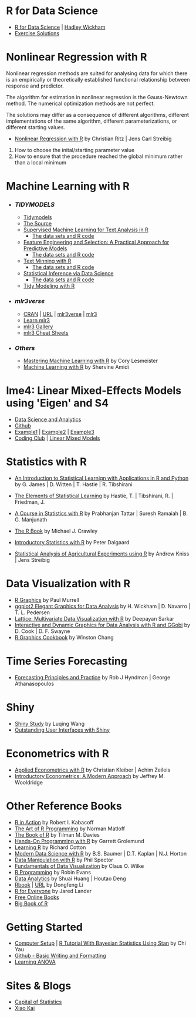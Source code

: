 # R for Data Science
  - [R for Data Science](https://r4ds.had.co.nz/index.html) | [Hadley Wickham](https://hadley.nz/index.html)
  - [Exercise Solutions](https://jrnold.github.io/r4ds-exercise-solutions/)

# Nonlinear Regression with R
Nonlinear regression methods are suited for analysing data for which there is an empirically or theoretically established functional relationship between response and predictor.

The algorithm for estimation in nonlinear regression is the Gauss-Newtown method. The numerical optimization methods are not perfect. 

The solutions may differ as a consequence of different algorithms, different implementations of the same algorithm, different parameterizations, or different starting values. 

  - [Nonlinear Regression with R](https://link.springer.com/book/10.1007/978-0-387-09616-2) by Christian Ritz | Jens Carl Streibig
1. How to choose the inital/starting parameter value
2. How to ensure that the procedure reached the global minimum rather than a local minimum

# Machine Learning with R

- ### *TIDYMODELS*
  - [Tidymodels](https://www.tidymodels.org)
  - [The Source](https://github.com/tidymodels/TMwR)
  - [Supervised Machine Learning for Text Analysis in R](https://smltar.com/)
    - [The data sets and R code](https://github.com/EmilHvitfeldt/smltar)
  - [Feature Engineering and Selection: A Practical Approach for Predictive Models](https://bookdown.org/max/FES/)
    - [The data sets and R code](https://github.com/topepo/FES)
  - [Text Minning with R](https://www.tidytextmining.com/)
    - [The data sets and R code](https://github.com/dgrtwo/tidy-text-mining)
  - [Statistical Inference via Data Science](https://moderndive.com/)
    - [The data sets and R code](https://github.com/moderndive/ModernDive_book)
  - [Tidy Modeling with R](https://www.tmwr.org/)

- ### *mlr3verse*
  - [CRAN](https://cran.r-project.org/web/packages/mlr3verse/index.html) | [URL](https://mlr3verse.mlr-org.com/) | [mlr3verse](https://github.com/mlr-org/mlr3verse) | [mlr3](https://github.com/mlr-org/mlr3book)
  - [Learn mlr3](https://mlr3book.mlr-org.com/)
  - [mlr3 Gallery](https://mlr3gallery.mlr-org.com/)
  - [mlr3 Cheat Sheets](https://github.com/mlr-org/mlr3cheatsheets)

- ### *Others* 
  - [Mastering Machine Learning with R](https://github.com/PacktPublishing/Mastering-Machine-Learning-with-R-Third-Edition) by Cory Lesmeister
  - [Machine Learning with R](https://www.mit.edu/~amidi/teaching/modeling/) by Shervine Amidi

# lme4: Linear Mixed-Effects Models using 'Eigen' and S4
  - [Data Science and Analytics](http://bayes.acs.unt.edu:8083/BayesContent/class/Jon/R_SC/) 
  - [Github](https://github.com/jknowles/MultilevelModelTutorialsR)
  - [Example1](https://it.unt.edu/sites/default/files/linearmixedmodels_jds_dec2010.pdf) | [Example2](https://rstudio-pubs-static.s3.amazonaws.com/63556_e35cc7e2dfb54a5bb551f3fa4b3ec4ae.html) | [Example3](https://stats.stackexchange.com/questions/13166/rs-lmer-cheat-sheet)
  - [Coding Club](https://ourcodingclub.github.io/tutorials.html) | [Linear Mixed Models](https://github.com/ourcodingclub/CC-Linear-mixed-models)
  
# Statistics with R

  - [An Introduction to Statistical Learnign with Applications in R and Python](https://www.statlearning.com/) by G. James | D. Witten | T. Hastie | R. Tibshirani
  - [The Elements of Statistical Learning](https://hastie.su.domains/ElemStatLearn/) by Hastie, T. | Tibshirani, R. | Friedman, J. 
  - [A Course in Statistics with R](https://www.wiley.com/en-us/A+Course+in+Statistics+with+R-p-9781119152729) by Prabhanjan Tattar | Suresh Ramaiah | B. G. Manjunath
  - [The R Book](https://www.cs.upc.edu/~robert/teaching/estadistica/TheRBook.pdf) by Michael J. Crawley
  
  - [Introductory Statistics with R](https://www.cin.ufpe.br/~maod/ESAP/R/Introductory-Statistics-With-R-2nd-Edition.pdf) by Peter Dalgaard
  - [Statistical Analysis of Agricultural Experiments using R](https://rstats4ag.org/) by Andrew Kniss | Jens Streibig
  
# Data Visualization with R

- [R Graphics](https://usa1lib.org/book/600913/34aec1) by Paul Murrell
- [ggplot2 Elegant Graphics for Data Analysis](https://ggplot2-book.org/) by H. Wickham | D. Navarro | T. L. Pedersen 
- [Lattice: Multivariate Data Visualization with R](https://usa1lib.org/book/1240019/03a5c5) by Deepayan Sarkar
- [Interactive and Dynamic Graphics for Data Analysis with R and GGobi](https://usa1lib.org/book/672479/5651bf) by D. Cook | D. F. Swayne
- [R Graphics Cookbook](https://r-graphics.org/) by Winston Chang

# Time Series Forecasting

- [Forecasting Principles and Practice](https://otexts.com/fpp3/index.html) by Rob J Hyndman | George Athanasopoulos

# Shiny
- [Shiny Study](https://github.com/wangluqing/Shiny_Study_Project) by Luqing Wang
- [Outstanding User Interfaces with Shiny](https://github.com/DivadNojnarg/outstanding-shiny-ui)

# Econometrics with R

- [Applied Econometrics with R](https://link.springer.com/book/10.1007/978-0-387-77318-6?&utm_medium=display&utm_source=criteo&utm_campaign=CONR_BOOKS_ECOM_US_PHSS_ALWYS_SL&utm_content=us_banner_29012020) by Christian Kleiber | Achim Zeileis
- [Introductory Econometrics: A Modern Approach](https://www.amazon.com/Introductory-Econometrics-Modern-Approach-MindTap-dp-1337558869/dp/1337558869/ref=dp_ob_title_bk) by Jeffrey M. Wooldridge

# Other Reference Books

- [R in Action](https://www.manning.com/books/r-in-action-third-edition#toc) by Robert I. Kabacoff
- [The Art of R Programming](https://diytranscriptomics.com/Reading/files/The%20Art%20of%20R%20Programming.pdf) by Norman Matloff
- [The Book of R](https://web.itu.edu.tr/~tokerem/The_Book_of_R.pdf) by Tilman M. Davies
- [Hands-On Programming with R](https://web.itu.edu.tr/~tokerem/Hands-On_R.pdf) by Garrett Grolemund
- [Learning R](https://web.itu.edu.tr/~tokerem/Learning_R.pdf) by Richard Cotton
- [Modern Data Science with R](https://mdsr-book.github.io/mdsr2e/) by B.S. Baumer | D.T. Kaplan | N.J. Horton
- [Data Manipulation with R](https://www.amazon.com/Data-Manipulation-R-Use/dp/0387747303) by Phil Spector
- [Fundamentals of Data Visualization](https://clauswilke.com/dataviz/) by Claus O. Wilke
- [R Programming](https://www.stats.ox.ac.uk/~evans/Rprog/LectureNotes.pdf) by Robin Evans
- [Data Analytics](https://dataanalyticsbook.info/) by Shuai Huang | Houtao Deng
- [Rbook](https://www.math.pku.edu.cn/teachers/lidf/docs/Rbook/html/_Rbook/index.html) | [URL](https://www.math.pku.edu.cn/teachers/lidf/) by Dongfeng Li
- [R for Everyone](https://www.jaredlander.com/r-for-everyone/) by Jared Lander
- [Free Online Books](https://bookdown.org/) 
- [Big Book of R](https://www.bigbookofr.com/)
  
# Getting Started

- [Computer Setup](https://palderman.github.io/DataSciAg/computer-setup/) | [R Tutorial With Bayesian Statistics Using Stan](http://www.r-tutor.com/content/r-tutorial-ebook) by Chi Yau
- [Github - Basic Writing and Formatting](https://docs.github.com/en/get-started/writing-on-github/getting-started-with-writing-and-formatting-on-github/basic-writing-and-formatting-syntax)
- [Learning ANOVA](https://personality-project.org/r/r.guide.html#anova)

# Sites & Blogs
- [Capital of Statistics](https://cosx.org/books/)
- [Xiao Kai](https://xccds1977.blogspot.com/)
